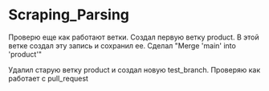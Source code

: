 # Scraping_Parsing

Проверю еще как работают ветки.
Создал первую ветку product.
В этой ветке создал эту запись и сохранил ее.
Сделал "Merge 'main' into 'product'"

Удалил старую ветку product и создал новую test_branch.
Проверяю как работает с pull_request